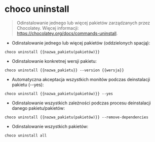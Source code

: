 # choco uninstall

> Odinstalowanie jednego lub więcej pakietów zarządzanych przez Chocolatey.
> Więcej informacji: <https://chocolatey.org/docs/commands-uninstall>.

- Odinstalowanie jednego lub więcej pakietów (oddzielonych spacją):

`choco uninstall {{nazwa_pakietu(pakietów)}}`

- Odinstalowanie konkretnej wersji pakietu:

`choco uninstall {{nazwa_pakietu}} --version {{wersja}}`

- Automatyczna akceptacja wszystkich monitów podczas deinstalacji pakietu (--yes):

`choco uninstall {{nazwa_pakietu(pakietów)}} --yes`

- Odinstalowanie wszystkich zależności podczas procesu deinstalacji danego pakietu/pakietów:

`choco uninstall {{nazwa_pakietu(pakietów)}} --remove-dependencies`

- Odinstalowanie wszystkich pakietów:

`choco uninstall all`